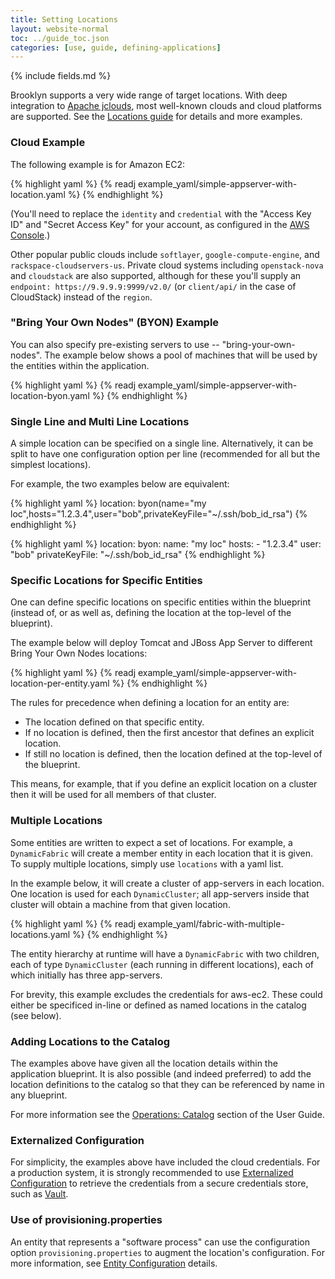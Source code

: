 ```yaml
---
title: Setting Locations
layout: website-normal
toc: ../guide_toc.json
categories: [use, guide, defining-applications]
---
```


{% include fields.md %}

Brooklyn supports a very wide range of target locations. 
With deep integration to [Apache jclouds](https://jclouds.apache.org), most well-known clouds 
and cloud platforms are supported. See the [Locations guide](/guide/locations/) 
for details and more examples.

### Cloud Example

The following example is for Amazon EC2:

{% highlight yaml %}
{% readj example_yaml/simple-appserver-with-location.yaml %}
{% endhighlight %}

(You'll need to replace the `identity` and `credential` with the 
"Access Key ID" and "Secret Access Key" for your account,
as configured in the [AWS Console](https://console.aws.amazon.com/iam/home?#security_credential).)

Other popular public clouds include `softlayer`, `google-compute-engine`, and `rackspace-cloudservers-us`.
Private cloud systems including `openstack-nova` and `cloudstack` are also supported,
although for these you'll supply an `endpoint: https://9.9.9.9:9999/v2.0/` 
(or `client/api/` in the case of CloudStack) instead of the `region`.


### "Bring Your Own Nodes" (BYON) Example

You can also specify pre-existing servers to use -- "bring-your-own-nodes".
The example below shows a pool of machines that will be used by the entities within the 
application.

{% highlight yaml %}
{% readj example_yaml/simple-appserver-with-location-byon.yaml %}
{% endhighlight %}


### Single Line and Multi Line Locations

A simple location can be specified on a single line. Alternatively, it can be split to have one
configuration option per line (recommended for all but the simplest locations).

For example, the two examples below are equivalent:

{% highlight yaml %}
location: byon(name="my loc",hosts="1.2.3.4",user="bob",privateKeyFile="~/.ssh/bob_id_rsa")
{% endhighlight %}

{% highlight yaml %}
location:
  byon:
    name: "my loc"
    hosts:
    - "1.2.3.4"
    user: "bob"
    privateKeyFile: "~/.ssh/bob_id_rsa"
{% endhighlight %}


### Specific Locations for Specific Entities

One can define specific locations on specific entities within the blueprint (instead of, or as 
well as, defining the location at the top-level of the blueprint).

The example below will deploy Tomcat and JBoss App Server to different Bring Your Own Nodes
locations:

{% highlight yaml %}
{% readj example_yaml/simple-appserver-with-location-per-entity.yaml %}
{% endhighlight %}

The rules for precedence when defining a location for an entity are:

* The location defined on that specific entity.
* If no location is defined, then the first ancestor that defines an explicit location.
* If still no location is defined, then the location defined at the top-level of the blueprint.

This means, for example, that if you define an explicit location on a cluster then it will be used 
for all members of that cluster.


### Multiple Locations

Some entities are written to expect a set of locations. For example, a `DynamicFabric` will
create a member entity in each location that it is given. To supply multiple locations, simply
use `locations` with a yaml list.

In the example below, it will create a cluster of app-servers in each location. One location is
used for each `DynamicCluster`; all app-servers inside that cluster will obtain a machine from
that given location.

{% highlight yaml %}
{% readj example_yaml/fabric-with-multiple-locations.yaml %}
{% endhighlight %}

The entity hierarchy at runtime will have a `DynamicFabric` with two children, each of type 
`DynamicCluster` (each running in different locations), each of which initially has three 
app-servers.
 
For brevity, this example excludes the credentials for aws-ec2. These could either be specificed
in-line or defined as named locations in the catalog (see below).


### Adding Locations to the Catalog

The examples above have given all the location details within the application blueprint.
It is also possible (and indeed preferred) to add the location definitions to the catalog
so that they can be referenced by name in any blueprint.

For more information see the [Operations: Catalog](/guide/blueprints/catalog/) section of 
the User Guide.


### Externalized Configuration

For simplicity, the examples above have included the cloud credentials. For a production system, 
it is strongly recommended to use [Externalized Configuration](/guide/ops/externalized-configuration.html)
to retrieve the credentials from a secure credentials store, such as [Vault](https://www.vaultproject.io).


### Use of provisioning.properties

An entity that represents a "software process" can use the configuration option 
`provisioning.properties` to augment the location's configuration. For more information, see
[Entity Configuration](/guide/blueprints/entity-configuration.html#entity-provisioningproperties-overriding-and-merging)
details.
